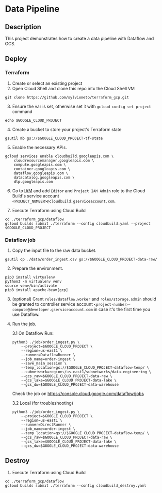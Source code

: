 # Data Pipeline

## Description

This project demonstrates how to create a data pipeline with Dataflow and GCS.

## Deploy

### Terraform

1. Create or select an existing project
2. Open Cloud Shell and clone this repo into the Cloud Shell VM
```
git clone https://github.com/sylvioneto/terraform_gcp.git
```
3. Ensure the var is set, otherwise set it with `gcloud config set project` command
```
echo $GOOGLE_CLOUD_PROJECT
```

4. Create a bucket to store your project's Terraform state
```
gsutil mb gs://$GOOGLE_CLOUD_PROJECT-tf-state
```

5. Enable the necessary APIs.
```
gcloud services enable cloudbuild.googleapis.com \
    cloudresourcemanager.googleapis.com \
    compute.googleapis.com \
    container.googleapis.com \
    dataflow.googleapis.com \
    datacatalog.googleapis.com \
    dlp.googleapis.com
```


6. Go to [IAM](https://console.cloud.google.com/iam-admin/iam) and add `Editor` and `Project IAM Admin` role to the Cloud Build's service account `<PROJECT_NUMBER>@cloudbuild.gserviceaccount.com`.

7. Execute Terraform using Cloud Build
```
cd ./terraform_gcp/dataflow
gcloud builds submit ./terraform --config cloudbuild.yaml --project $GOOGLE_CLOUD_PROJECT
```

### Dataflow job
1. Copy the input file to the raw data bucket.
```
gsutil cp ./data/order_ingest.csv gs://$GOOGLE_CLOUD_PROJECT-data-raw/
```

2. Prepare the environment.
```
pip3 install virtualenv
python3 -m virtualenv venv
source venv/bin/activate
pip3 install apache-beam[gcp]
```

3. (optional) Grant `roles/dataflow.worker` and `roles/storage.admin` should be granted to controller service account `<project-number>-compute@developer.gserviceaccount.com` in case it's the first time you use Dataflow.

4. Run the job.

    3.1 On Dataflow
    Run:
    ```
    python3 ./job/order_ingest.py \
        --project=$GOOGLE_CLOUD_PROJECT \
        --region=us-east1 \
        --runner=DataflowRunner \
        --job_name=order-ingest \
        --save_main_session \
        --temp_location=gs://$GOOGLE_CLOUD_PROJECT-dataflow-temp/ \
        --subnetwork=regions/us-east1/subnetworks/data-engineering \
        --gcs_raw=$GOOGLE_CLOUD_PROJECT-data-raw \
        --gcs_lake=$GOOGLE_CLOUD_PROJECT-data-lake \
        --gcs_dw=$GOOGLE_CLOUD_PROJECT-data-warehouse
    ```
    Check the job on https://console.cloud.google.com/dataflow/jobs

    3.2 Local (for troubleshooting)
    ```
    python3 ./job/order_ingest.py \
        --project=$GOOGLE_CLOUD_PROJECT \
        --region=us-east1 \
        --runner=DirectRunner \
        --job_name=order-ingest \
        --temp_location=gs://$GOOGLE_CLOUD_PROJECT-dataflow-temp/ \
        --gcs_raw=$GOOGLE_CLOUD_PROJECT-data-raw \
        --gcs_lake=$GOOGLE_CLOUD_PROJECT-data-lake \
        --gcs_dw=$GOOGLE_CLOUD_PROJECT-data-warehouse
    ```


## Destroy
1. Execute Terraform using Cloud Build
```
cd ./terraform_gcp/dataflow
gcloud builds submit ./terraform --config cloudbuild_destroy.yaml
```
